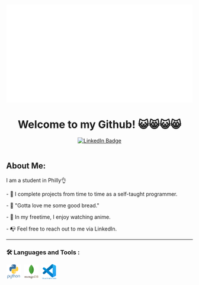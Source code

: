 <div id="header" align="center">
  <img src="banner.png" width="700"/>
</div>

<h1 align="center">Welcome to my Github! 😺😸😺😸</h1>

<div id="badges" align="center">
  <a href="https://www.linkedin.com/in/tai-yu-lin-021529291/">
    <img src="https://img.shields.io/badge/LinkedIn-blue?style=for-the-badge&logo=linkedin&logoColor=white" alt="LinkedIn Badge"/>
  </a>
</div>

<div id="count" align="center">
  <img src="https://komarev.com/ghpvc/?username=tia-tai&style=flat-square&color=blue" alt=""/>
</div>

<h2>About Me:</h2>
<p>I am a student in Philly👌</p>
<p> - 🔭 I complete projects from time to time as a self-taught programmer. </p>
<p> - 🍞 "Gotta love me some good bread." </p>
<p> - 🔰 In my freetime, I enjoy watching anime. </p>
<p> - 📭 Feel free to reach out to me via LinkedIn. </p>

---

### :hammer_and_wrench: Languages and Tools :
<div>
  <img src="https://github.com/devicons/devicon/blob/master/icons/python/python-original-wordmark.svg" title="Python" alt="Python" width="40" height="40"/>&nbsp;
  <img src="https://github.com/devicons/devicon/blob/master/icons/mongodb/mongodb-original-wordmark.svg" title="MongoDB" alt="MongoDB" width="40" height="40"/>&nbsp;
  <img src="https://github.com/devicons/devicon/blob/master/icons/vscode/vscode-original-wordmark.svg" title="VSCode" alt="VSCode" width="40" height="40"/>&nbsp;
</div>
